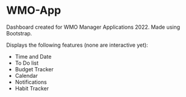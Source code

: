 # WMO-App
Dashboard created for WMO Manager Applications 2022. Made using Bootstrap.

Displays the following features (none are interactive yet):
 - Time and Date
 - To Do list
 - Budget Tracker
 - Calendar
 - Notifications
 - Habit Tracker